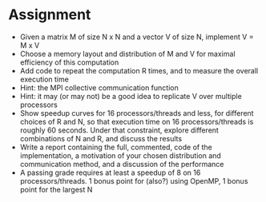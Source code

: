 
# Assignment
- Given a matrix M of size N x N and a vector V of size N, implement V = M x V
- Choose a memory layout and distribution of M and V for maximal efficiency of this computation
- Add code to repeat the computation R times, and to measure the overall execution time
- Hint: the MPI collective communication function
- Hint: it may (or may not) be a good idea to replicate V over multiple processors
- Show speedup curves for 16 processors/threads and less, for different choices of R and N, so that execution time on 16 processors/threads is roughly 60 seconds. Under that constraint, explore different combinations of N and R, and discuss the results
- Write a report containing the full, commented, code of the implementation, a motivation of your chosen distribution and communication method, and a discussion of the performance
- A passing grade requires at least a speedup of 8 on 16 processors/threads. 1 bonus point for (also?) using OpenMP, 1 bonus point for the largest N